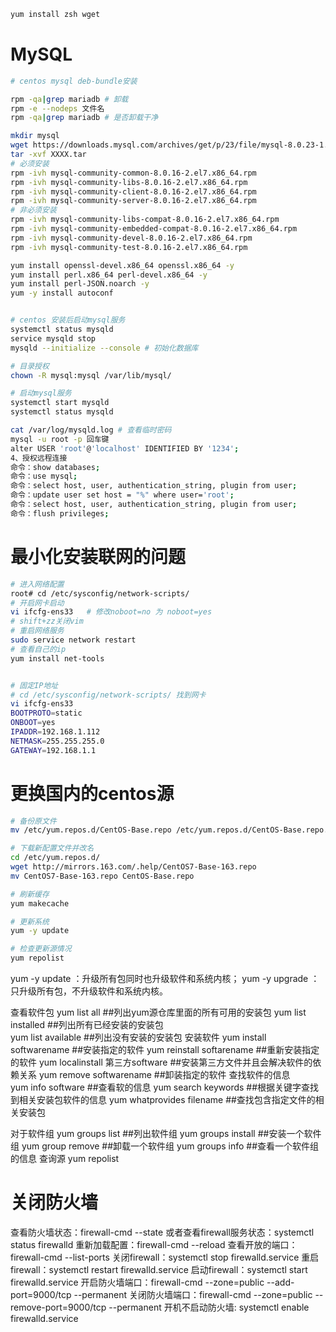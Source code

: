 


```bash
yum install zsh wget
```

# MySQL

```bash
# centos mysql deb-bundle安装

rpm -qa|grep mariadb # 卸载
rpm -e --nodeps 文件名
rpm -qa|grep mariadb # 是否卸载干净

mkdir mysql
wget https://downloads.mysql.com/archives/get/p/23/file/mysql-8.0.23-1.el7.x86_64.rpm-bundle.tar
tar -xvf XXXX.tar
# 必须安装
rpm -ivh mysql-community-common-8.0.16-2.el7.x86_64.rpm
rpm -ivh mysql-community-libs-8.0.16-2.el7.x86_64.rpm
rpm -ivh mysql-community-client-8.0.16-2.el7.x86_64.rpm
rpm -ivh mysql-community-server-8.0.16-2.el7.x86_64.rpm
# 非必须安装
rpm -ivh mysql-community-libs-compat-8.0.16-2.el7.x86_64.rpm
rpm -ivh mysql-community-embedded-compat-8.0.16-2.el7.x86_64.rpm
rpm -ivh mysql-community-devel-8.0.16-2.el7.x86_64.rpm
rpm -ivh mysql-community-test-8.0.16-2.el7.x86_64.rpm

yum install openssl-devel.x86_64 openssl.x86_64 -y
yum install perl.x86_64 perl-devel.x86_64 -y
yum install perl-JSON.noarch -y
yum -y install autoconf


# centos 安装后启动mysql服务
systemctl status mysqld
service mysqld stop
mysqld --initialize --console # 初始化数据库

# 目录授权
chown -R mysql:mysql /var/lib/mysql/

# 启动mysql服务
systemctl start mysqld
systemctl status mysqld

cat /var/log/mysqld.log # 查看临时密码
mysql -u root -p 回车键
alter USER 'root'@'localhost' IDENTIFIED BY '1234';
4、授权远程连接
命令：show databases;
命令：use mysql;
命令：select host, user, authentication_string, plugin from user;
命令：update user set host = "%" where user='root';
命令：select host, user, authentication_string, plugin from user;
命令：flush privileges;


```

# 最小化安装联网的问题

```bash
# 进入网络配置
root# cd /etc/sysconfig/network-scripts/
# 开启网卡启动
vi ifcfg-ens33   # 修改noboot=no 为 noboot=yes
# shift+zz关闭vim
# 重启网络服务
sudo service network restart
# 查看自己的ip
yum install net-tools


# 固定IP地址
# cd /etc/sysconfig/network-scripts/ 找到网卡
vi ifcfg-ens33
BOOTPROTO=static
ONBOOT=yes
IPADDR=192.168.1.112
NETMASK=255.255.255.0
GATEWAY=192.168.1.1

```




# 更换国内的centos源

```bash
# 备份原文件
mv /etc/yum.repos.d/CentOS-Base.repo /etc/yum.repos.d/CentOS-Base.repo.backup

# 下载新配置文件并改名
cd /etc/yum.repos.d/
wget http://mirrors.163.com/.help/CentOS7-Base-163.repo
mv CentOS7-Base-163.repo CentOS-Base.repo

# 刷新缓存
yum makecache

# 更新系统
yum -y update

# 检查更新源情况
yum repolist

```



yum -y update ：升级所有包同时也升级软件和系统内核；
yum -y upgrade ：只升级所有包，不升级软件和系统内核。

查看软件包
  yum list all                     ##列出yum源仓库里面的所有可用的安装包 
  yum list installed               ##列出所有已经安装的安装包  
  yum list available               ##列出没有安装的安装包
安装软件
  yum install softwarename         ##安装指定的软件
  yum reinstall softarename        ##重新安装指定的软件
  yum localinstall 第三方software   ##安装第三方文件并且会解决软件的依赖关系
  yum remove  softwarename         ##卸装指定的软件
查找软件的信息  
  yum info software                ##查看软的信息
  yum search keywords              ##根据关键字查找到相关安装包软件的信息
  yum whatprovides filename        ##查找包含指定文件的相关安装包

对于软件组
   yum groups list             ##列出软件组
   yum groups install         ##安装一个软件组
   yum group remove           ##卸载一个软件组
   yum groups info            ##查看一个软件组的信息
查询源
   yum repolist  





# 关闭防火墙


查看防火墙状态：firewall-cmd --state 或者查看firewall服务状态：systemctl status firewalld
重新加载配置：firewall-cmd --reload
查看开放的端口：firewall-cmd --list-ports
关闭firewall：systemctl stop firewalld.service
重启firewall：systemctl restart firewalld.service
启动firewall：systemctl start firewalld.service
开启防火墙端口：firewall-cmd --zone=public --add-port=9000/tcp --permanent
关闭防火墙端口：firewall-cmd --zone=public --remove-port=9000/tcp --permanent
开机不启动防火墙: systemctl enable firewalld.service




